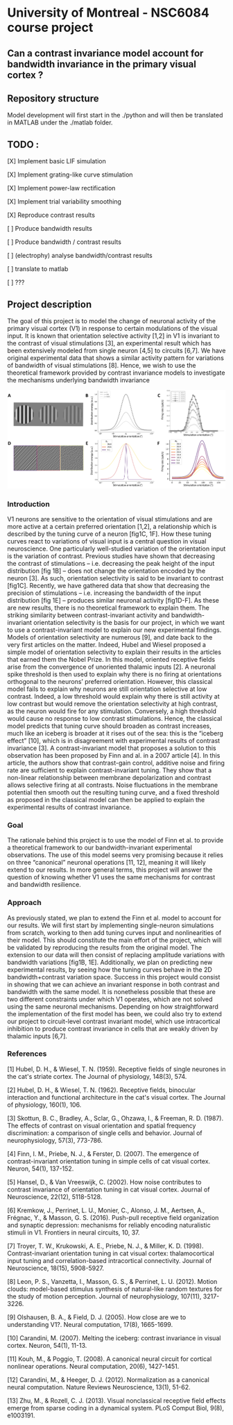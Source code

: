 # University of Montreal - NSC6084 course project
## Can a contrast invariance model account for bandwidth invariance in the primary visual cortex ?
## Repository structure
Model development will first start in the ./python and will then be translated in MATLAB under the ./matlab folder. 

## TODO :
[X] Implement basic LIF simulation 

[X] Implement grating-like curve stimulation 

[X] Implement power-law rectification

[X] Implement trial variability smoothing 

[X] Reproduce contrast results 

[ ] Produce bandwidth results 

[ ] Produce bandwidth / contrast results 

[ ] (electrophy) analyse bandwidth/contrast results 

[ ] translate to matlab 

[ ] ???


## Project description
The goal of this project is to model the change of neuronal activity of the primary visual cortex (V1) in response to certain modulations of the visual input. It is known that orientation selective activity [1,2] in V1 is invariant to the contrast of visual stimulations [3], an experimental result which has been extensively modeled from single neuron [4,5] to circuits [6,7]. We have original experimental data that shows a similar activity pattern for variations of bandwidth of visual stimulations [8]. Hence, we wish to use the theoretical framework provided by contrast invariance models to investigate the mechanisms underlying bandwidth invariance

![Could not display figure 1](./misc/stim.png)

### Introduction
V1 neurons are sensitive to the orientation of visual stimulations and are more active at a certain preferred orientation [1,2], a relationship which is described by the tuning curve of a neuron [fig1C, 1F]. How these tuning curves react to variations of visual input is a central question in visual neuroscience. One particularly well-studied variation of the orientation input is the variation of contrast. Previous studies have shown that decreasing the contrast of stimulations – i.e. decreasing the peak height of the input distribution [fig 1B] – does not change the orientation encoded by the neuron [3]. As such, orientation selectivity is said to be invariant to contrast [fig1C]. Recently, we have gathered data that show that decreasing the precision of stimulations – i.e. increasing the bandwidth of the input distribution [fig 1E] – produces similar neuronal activity [fig1D-F]. As these are new results, there is no theoretical framework to explain them. The striking similarity between contrast-invariant activity and bandwidth-invariant orientation selectivity is the basis for our project, in which we want to use a contrast-invariant model to explain our new experimental findings.
Models of orientation selectivity are numerous [9], and date back to the very first articles on the matter. Indeed, Hubel and Wiesel proposed a simple model of orientation selectivity to explain their results in the articles that earned them the Nobel Prize. In this model, oriented receptive fields arise from the convergence of unoriented thalamic inputs [2]. A neuronal spike threshold is then used to explain why there is no firing at orientations orthogonal to the neurons’ preferred orientation. However, this classical model fails to explain why neurons are still orientation selective at low contrast. Indeed, a low threshold would explain why there is still activity at low contrast but would remove the orientation selectivity at high contrast, as the neuron would fire for any stimulation. Conversely, a high threshold would cause no response to low contrast stimulations. Hence, the classical model predicts that tuning curve should broaden as contrast increases, much like an iceberg is broader at it rises out of the sea: this is the “iceberg effect” [10], which is in disagreement with experimental results of contrast invariance [3].
A contrast-invariant model that proposes a solution to this observation has been proposed by Finn and al. in a 2007 article [4]. In this article, the authors show that contrast-gain control, additive noise and firing rate are sufficient to explain contrast-invariant tuning. They show that a non-linear relationship between membrane depolarization and contrast allows selective firing at all contrasts. Noise fluctuations in the membrane potential then smooth out the resulting tuning curve, and a fixed threshold as proposed in the classical model can then be applied to explain the experimental results of contrast invariance.

### Goal
The rationale behind this project is to use the model of Finn et al. to provide a theoretical framework to our bandwidth-invariant experimental observations. The use of this model seems very promising because it relies on three “canonical” neuronal operations [11, 12], meaning it will likely extend to our results. In more general terms, this project will answer the question of knowing whether V1 uses the same mechanisms for contrast and bandwidth resilience.

### Approach
As previously stated, we plan to extend the Finn et al. model to account for our results. We will first start by implementing single-neuron simulations from scratch, working to then add tuning curves input and nonlinearities of their model. This should constitute the main effort of the project, which will be validated by reproducing the results from the original model. The extension to our data will then consist of replacing amplitude variations with bandwidth variations [fig1B, 1E]. Additionally, we plan on predicting new experimental results, by seeing how the tuning curves behave in the 2D bandwidth+contrast variation space.
Success in this project would consist in showing that we can achieve an invariant response in both contrast and bandwidth with the same model. It is nonetheless possible that these are two different constraints under which V1 operates, which are not solved using the same neuronal mechanisms. Depending on how straightforward the implementation of the first model has been, we could also try to extend our project to circuit-level contrast invariant model, which use intracortical inhibition to produce contrast invariance in cells that are weakly driven by thalamic inputs [6,7].

### References
[1] Hubel, D. H., & Wiesel, T. N. (1959). Receptive fields of single neurones in the cat's striate cortex. The Journal of physiology, 148(3), 574.

[2] Hubel, D. H., & Wiesel, T. N. (1962). Receptive fields, binocular interaction and functional architecture in the cat's visual cortex. The Journal of physiology, 160(1), 106.

[3] Skottun, B. C., Bradley, A., Sclar, G., Ohzawa, I., & Freeman, R. D. (1987). The effects of contrast on visual orientation and spatial frequency discrimination: a comparison of single cells and behavior. Journal of neurophysiology, 57(3), 773-786.

[4] Finn, I. M., Priebe, N. J., & Ferster, D. (2007). The emergence of contrast-invariant orientation tuning in simple cells of cat visual cortex. Neuron, 54(1), 137-152.

[5] Hansel, D., & Van Vreeswijk, C. (2002). How noise contributes to contrast invariance of orientation tuning in cat visual cortex. Journal of Neuroscience, 22(12), 5118-5128.

[6] Kremkow, J., Perrinet, L. U., Monier, C., Alonso, J. M., Aertsen, A., Frégnac, Y., & Masson, G. S. (2016). Push-pull receptive field organization and synaptic depression: mechanisms for reliably encoding naturalistic stimuli in V1. Frontiers in neural circuits, 10, 37.

[7] Troyer, T. W., Krukowski, A. E., Priebe, N. J., & Miller, K. D. (1998). Contrast-invariant orientation tuning in cat visual cortex: thalamocortical input tuning and correlation-based intracortical connectivity. Journal of Neuroscience, 18(15), 5908-5927.

[8] Leon, P. S., Vanzetta, I., Masson, G. S., & Perrinet, L. U. (2012). Motion clouds: model-based stimulus synthesis of natural-like random textures for the study of motion perception. Journal of neurophysiology, 107(11), 3217-3226.

[9] Olshausen, B. A., & Field, D. J. (2005). How close are we to understanding V1?. Neural computation, 17(8), 1665-1699.

[10] Carandini, M. (2007). Melting the iceberg: contrast invariance in visual cortex. Neuron, 54(1), 11-13.

[11] Kouh, M., & Poggio, T. (2008). A canonical neural circuit for cortical nonlinear operations. Neural computation, 20(6), 1427-1451.

[12] Carandini, M., & Heeger, D. J. (2012). Normalization as a canonical neural computation. Nature Reviews Neuroscience, 13(1), 51-62.

[13] Zhu, M., & Rozell, C. J. (2013). Visual nonclassical receptive field effects emerge from sparse coding in a dynamical system. PLoS Comput Biol, 9(8), e1003191.
